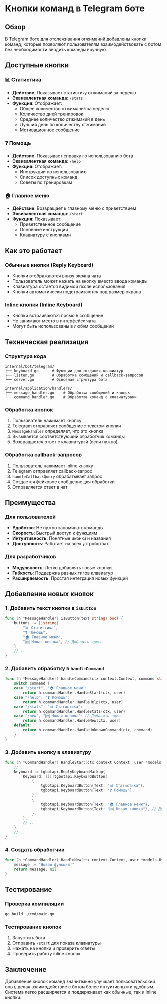 # Кнопки команд в Telegram боте

## Обзор

В Telegram боте для отслеживания отжиманий добавлены кнопки команд, которые позволяют пользователям взаимодействовать с ботом без необходимости вводить команды вручную.

## Доступные кнопки

### 📊 Статистика
- **Действие**: Показывает статистику отжиманий за неделю
- **Эквивалентная команда**: `/stats`
- **Функция**: Отображает:
  - Общее количество отжиманий за неделю
  - Количество дней тренировок
  - Среднее количество отжиманий в день
  - Лучший день по количеству отжиманий
  - Мотивационное сообщение

### ❓ Помощь
- **Действие**: Показывает справку по использованию бота
- **Эквивалентная команда**: `/help`
- **Функция**: Отображает:
  - Инструкции по использованию
  - Список доступных команд
  - Советы по тренировкам

### 🏠 Главное меню
- **Действие**: Возвращает к главному меню с приветствием
- **Эквивалентная команда**: `/start`
- **Функция**: Показывает:
  - Приветственное сообщение
  - Основные инструкции
  - Клавиатуру с кнопками

## Как это работает

### Обычные кнопки (Reply Keyboard)
- Кнопки отображаются внизу экрана чата
- Пользователь может нажать на кнопку вместо ввода команды
- Клавиатура остается видимой после использования
- Кнопки автоматически подстраиваются под размер экрана

### Inline кнопки (Inline Keyboard)
- Кнопки встраиваются прямо в сообщение
- Не занимают место в интерфейсе чата
- Могут быть использованы в любом сообщении

## Техническая реализация

### Структура кода
```
internal/bot/telegram/
├── keyboard.go      # Функции для создания клавиатур
├── listen.go        # Обработка сообщений и callback-запросов
└── server.go        # Основная структура бота

internal/application/handlers/
├── message_handler.go    # Обработка сообщений и кнопок
└── command_handler.go    # Обработка команд с клавиатурами
```

### Обработка кнопок
1. Пользователь нажимает кнопку
2. Telegram отправляет сообщение с текстом кнопки
3. `MessageHandler` определяет, что это кнопка
4. Вызывается соответствующий обработчик команды
5. Возвращается ответ с клавиатурой (если нужно)

### Обработка callback-запросов
1. Пользователь нажимает inline кнопку
2. Telegram отправляет callback-запрос
3. `handleCallbackQuery` обрабатывает запрос
4. Создается фейковое сообщение для обработки
5. Отправляется ответ в чат

## Преимущества

### Для пользователей
- **Удобство**: Не нужно запоминать команды
- **Скорость**: Быстрый доступ к функциям
- **Интуитивность**: Понятные иконки и названия
- **Доступность**: Работает на всех устройствах

### Для разработчиков
- **Модульность**: Легко добавлять новые кнопки
- **Гибкость**: Поддержка разных типов клавиатур
- **Расширяемость**: Простая интеграция новых функций

## Добавление новых кнопок

### 1. Добавить текст кнопки в `isButton`
```go
func (h *MessageHandler) isButton(text string) bool {
    buttons := []string{
        "📊 Статистика",
        "❓ Помощь",
        "🏠 Главное меню",
        "🆕 Новая кнопка", // Добавить здесь
    }
    // ...
}
```

### 2. Добавить обработку в `handleCommand`
```go
func (h *MessageHandler) handleCommand(ctx context.Context, command string, user *models.User) (string, interface{}) {
    switch command {
    case "/start", "🏠 Главное меню":
        return h.commandHandler.HandleStart(ctx, user)
    case "/help", "❓ Помощь":
        return h.commandHandler.HandleHelp(ctx, user)
    case "/stats", "📊 Статистика":
        return h.commandHandler.HandleStats(ctx, user)
    case "/new", "🆕 Новая кнопка": // Добавить здесь
        return h.commandHandler.HandleNew(ctx, user)
    default:
        return h.commandHandler.HandleUnknownCommand(ctx, command)
    }
}
```

### 3. Добавить кнопку в клавиатуру
```go
func (h *CommandHandler) HandleStart(ctx context.Context, user *models.User) (string, interface{}) {
    // ...
    keyboard := tgbotapi.ReplyKeyboardMarkup{
        Keyboard: [][]tgbotapi.KeyboardButton{
            {
                tgbotapi.KeyboardButton{Text: "📊 Статистика"},
                tgbotapi.KeyboardButton{Text: "❓ Помощь"},
            },
            {
                tgbotapi.KeyboardButton{Text: "🏠 Главное меню"},
                tgbotapi.KeyboardButton{Text: "🆕 Новая кнопка"}, // Добавить здесь
            },
        },
        // ...
    }
    // ...
}
```

### 4. Создать обработчик
```go
func (h *CommandHandler) HandleNew(ctx context.Context, user *models.User) (string, interface{}) {
    message := "Новая функция!"
    return message, nil
}
```

## Тестирование

### Проверка компиляции
```bash
go build ./cmd/main.go
```

### Тестирование кнопок
1. Запустить бота
2. Отправить `/start` для показа клавиатуры
3. Нажать на кнопки и проверить ответы
4. Проверить работу inline кнопок

## Заключение

Добавление кнопок команд значительно улучшает пользовательский опыт, делая взаимодействие с ботом более интуитивным и удобным. Система легко расширяется и поддерживает как обычные, так и inline кнопки.
